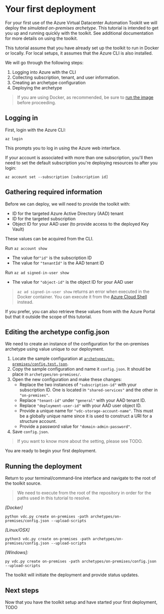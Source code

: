 # Your first deployment

For your first use of the Azure Virtual Datacenter Automation Tooklit we will deploy the  _simulated on-premises archetype_. This tutorial is intended to get you up and running quickly with the toolkit. See additional documentation for more details on using the toolkit.

This tutorial assume that you have already set up the toolkit to run in Docker or locally. For local setups, it assumes that the Azure CLI is also installed.

<!-- TODO: link to on-prem detailed doc -->
<!-- TODO: link to archetype doc? -->

We will go through the following steps:

1. Logging into Azure with the CLI
1. Collecting subscription, tenant, and user information.
1. Creating an archetype configuration
1. Deploying the archetype

> If you are using Docker, as recommended, be sure to [run the image](setup-docker.md) before proceeding.

## Logging in

First, login with the Azure CLI:

`az login`

This prompts you to log in using the Azure web interface. 

If your account is associated with more than one subscription, you'll then need to set the default subscription you're deploying resources to after you login:

`az account set --subscription [subscription id]`

## Gathering required information

Before we can deploy, we will need to provide the toolkit with:

- ID for the targeted Azure Active Directory (AAD) tenant
- ID for the targeted subscription
- Object ID for your AAD user (to provide access to the deployed Key Vault)

These values can be acquired from the CLI.

Run `az account show`

- The value for`"id"` is the subscription ID
- The value for `"tenantId"` is the AAD tenant ID

Run `az ad signed-in-user show`

- The value for `"object-id"` is the object ID for your AAD user

> `az ad signed-in-user show` returns an error when executed in the Docker container. You can execute it from the [Azure Cloud Shell](https://docs.microsoft.com/azure/cloud-shell/overview) instead.

If you prefer, you can also retrieve these values from with the Azure Portal but that it outside the scope of this tutorial.

## Editing the archetype config.json

We need to create an instance of the configuration for the on-premises archetype using value unique to our deployment.

1. Locate the sample configuration at [`archetypes/on-premises/config.test.json`](../archetypes/on-premises/config.test.json).
1. Copy the sample configuration and name it `config.json`. It should be place in `archetypes/on-premises/`.
1. Open the new configuration and make these changes:
    - Replace the two instances of `"subscription-id"` with your subscription ID. One is located in `"shared-services"` and the other in `"on-premises"`.
    - Replace `"tenant-id"` under `"general"` with your AAD tenant ID.
    - Replace `"deployment-user-id"` with your AAD user object ID.
    - Provide a unique name for `"vdc-storage-account-name"`. This must be a globally unique name since it is used to construct a URI for a structure account.
    - Provide a password value for `"domain-admin-password"`.
1. Save `config.json`.

> If you want to know more about the setting, please see TODO.

You are ready to begin your first deployment.

## Running the deployment

Return to your terminal/command-line interface and navigate to the root of the toolkit source.

> We need to execute from the root of the repository in order for the paths used in this tutorial to resolve.

*[Docker]*

`python vdc.py create on-premises -path archetypes/on-premises/config.json --upload-scripts`

*[Linux/OSX]*

`python3 vdc.py create on-premises -path archetypes/on-premises/config.json --upload-scripts`

*[Windows]:*

`py vdc.py create on-premises -path archetypes/on-premises/config.json --upload-scripts`

The toolkit will initiate the deployment and provide status updates.

## Next steps

Now that you have the toolkit setup and have started your first deployment, TODO

